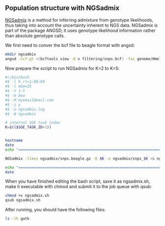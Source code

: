 ## Population structure with NGSadmix

[NGSadmix](http://www.popgen.dk/software/index.php/NgsAdmix) is a method for inferring admixture from genotype likelihoods, thus taking into account the uncertainty inherent to NGS data. NGSadmix is part of the package ANGSD, it uses genotype likelihood information rather than absolute genotype calls. 

We first need to conver the bcf file to beagle format with angsd:
```bash
mkdir ngsadmix
angsd -vcf-gl <(bcftools view -O v filtering/snps.bcf) -fai genome/Hmel2.fa.fai -doMaf 3 -nInd 32 -domajorminor 1 -doglf 2 -out ngsadmix/snps
```

Now prepare the script to run NGSadmix for K=2 to K=5:

```bash
#!/bin/bash
#$ -l h_rt=1:00:00
#$ -l mem=2G
#$ -t 1-5
#$ -m bea
#$ -M myemail@mail.com
#$ -j y
#$ -o ngsadmix.log
#$ -N ngsadmix

# internal SGE task index
K=$(($SGE_TASK_ID+1))


hostname
date
echo "=============================================================================="

NGSadmix -likes ngsadmix/snps.beagle.gz -K $K -o ngsadmix/snps_$K >& ngsadmix/snps_$K.sclog

echo "=============================================================================="
date
```
When you have finished editing the bash script, save it as ngsadmix.sh, make it executable with chmod and submit it to the job queue with qsub:
```bash
chmod +x ngsadmix.sh
qsub ngsadmix.sh
```
After running, you should have the following files: 
```bash
ls -lh gatk
```


